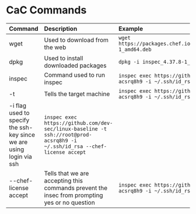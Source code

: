 # CaC Commands

|Command|Description|Example|
|:----|:---|:----|
|wget|Used to download from the web|```wget https://packages.chef.io/files/stable/inspec/4.37.8/ubuntu/18.04/inspec_4.37.8-1_amd64.deb```|
|dpkg|Used to install downloaded packages|```dpkg -i inspec_4.37.8-1_amd64.deb```|
|inspec|Command used to run inspec|```inspec exec https://github.com/dev-sec/linux-baseline -t ssh://root@prod-acsrq8h9 -i ~/.ssh/id_rsa --chef-license accept```|
|-t|Tells the target machine|```inspec exec https://github.com/dev-sec/linux-baseline -t ssh://root@prod-acsrq8h9 -i ~/.ssh/id_rsa --chef-license accept```|
|-i flag used to specify the ssh-key since we are using login via ssh|```inspec exec https://github.com/dev-sec/linux-baseline -t ssh://root@prod-acsrq8h9 -i ~/.ssh/id_rsa --chef-license accept```|
|--chef-license accept|Tells that we are accepting this commands prevent the insec from prompting yes or no question|```inspec exec https://github.com/dev-sec/linux-baseline -t ssh://root@prod-acsrq8h9 -i ~/.ssh/id_rsa --chef-license accept```|

